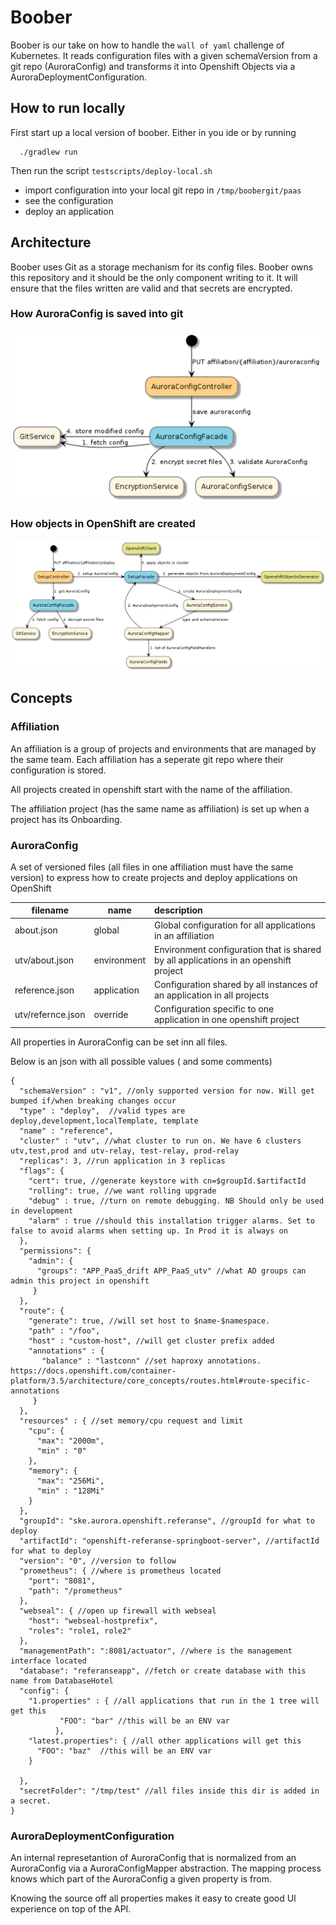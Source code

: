 # Boober

Boober is our take on how to handle the `wall of yaml` challenge of Kubernetes. It reads configuration files with a given
schemaVersion from a git repo (AuroraConfig) and transforms it into Openshift Objects via a AuroraDeploymentConfiguration.

## How to run locally
First start up a local version of boober. Either in you ide or by running

      ./gradlew run

Then run the script `testscripts/deploy-local.sh`
 - import configuration into your local git repo in `/tmp/boobergit/paas`
 - see the configuration
 - deploy an application


## Architecture

Boober uses Git as a storage mechanism for its config files. Boober owns this repository and it should be the only
component writing to it. It will ensure that the files written are valid and that secrets are encrypted.

### How AuroraConfig is saved into git
![save](docs/images/boober.png "Save AuroraConfig")


### How objects in OpenShift are created
![deploy](docs/images/boober-deploy.png "Deploy application")

## Concepts

### Affiliation
An affiliation is a group of projects and environments that are managed by the same team. Each affiliation has a
seperate git repo where their configuration is stored.

All projects created in openshift start with the name of the affiliation.

The affiliation project (has the same name as affiliation) is set up when a project has its Onboarding.

### AuroraConfig
A set of versioned files (all files in one affiliation must have the same version) to express how to create projects
and deploy applications on OpenShift

filename           | name          | description  
-------------------|---------------|:-----------------------------------------------------------------
about.json         | global        | Global configuration for all applications in an affiliation
utv/about.json     | environment   | Environment configuration that is shared by all applications in an openshift project
reference.json     | application   | Configuration shared by all instances of an application in all projects
utv/refernce.json  | override      | Configuration specific to one application in one openshift project

All properties in AuroraConfig can be set inn all files.

Below is an json with all possible values ( and some comments)
```
{
  "schemaVersion" : "v1", //only supported version for now. Will get bumped if/when breaking changes occur
  "type" : "deploy",  //valid types are deploy,development,localTemplate, template
  "name" : "reference",
  "cluster" : "utv", //what cluster to run on. We have 6 clusters utv,test,prod and utv-relay, test-relay, prod-relay
  "replicas": 3, //run application in 3 replicas
  "flags": {
    "cert": true, //generate keystore with cn=$groupId.$artifactId
    "rolling": true, //we want rolling upgrade
    "debug" : true, //turn on remote debugging. NB Should only be used in development
    "alarm" : true //should this installation trigger alarms. Set to false to avoid alarms when setting up. In Prod it is always on
  },
  "permissions": {
    "admin": {
      "groups": "APP_PaaS_drift APP_PaaS_utv" //what AD groups can admin this project in openshift
     }
  },
  "route": {
    "generate": true, //will set host to $name-$namespace.
    "path" : "/foo",
    "host" : "custom-host", //will get cluster prefix added
    "annotations" : {
       "balance" : "lastconn" //set haproxy annotations. https://docs.openshift.com/container-platform/3.5/architecture/core_concepts/routes.html#route-specific-annotations
     }
  },
  "resources" : { //set memory/cpu request and limit
    "cpu": {
      "max": "2000m",
      "min" : "0"
    },
    "memory": {
      "max": "256Mi",
      "min" : "128Mi"
    }
  },
  "groupId": "ske.aurora.openshift.referanse", //groupId for what to deploy
  "artifactId": "openshift-referanse-springboot-server", //artifactId for what to deploy
  "version": "0", //version to follow
  "prometheus": { //where is prometheus located
    "port": "8081",
    "path": "/prometheus"
  },
  "webseal": { //open up firewall with webseal
    "host": "webseal-hostprefix",
    "roles": "role1, role2"
  },
  "managementPath": ":8081/actuator", //where is the management interface located
  "database": "referanseapp", //fetch or create database with this name from DatabaseHotel
  "config": {
    "1.properties" : { //all applications that run in the 1 tree will get this
           "FOO": "bar" //this will be an ENV var
          },
    "latest.properties": { //all other applications will get this
      "FOO": "baz"  //this will be an ENV var
    }

  },
  "secretFolder": "/tmp/test" //all files inside this dir is added in a secret.
}

```

### AuroraDeploymentConfiguration
An internal represetantion of AuroraConfig that is normalized from an AuroraConfig via a AuroraConfigMapper abstraction.
The mapping process knows which part of the AuroraConfig a given property is from.

Knowing the source off all properties makes it easy to create good UI experience on top of the API.
